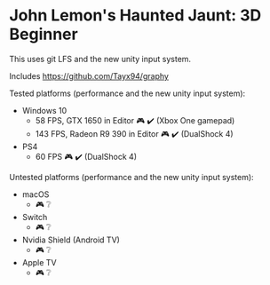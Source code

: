 # John Lemon's Haunted Jaunt: 3D Beginner

This uses git LFS and the new unity input system.

Includes https://github.com/Tayx94/graphy


Tested platforms (performance and the new unity input system):
* Windows 10 
  * 58 FPS, GTX 1650 in Editor :video_game: :heavy_check_mark: (Xbox One gamepad)
  * 143 FPS, Radeon R9 390 in Editor :video_game: :heavy_check_mark: (DualShock 4)
* PS4
  * 60 FPS :video_game: :heavy_check_mark: (DualShock 4)
  
Untested platforms (performance and the new unity input system):
* macOS 
  * :video_game: :grey_question: 
* Switch
  * :video_game: :grey_question:
* Nvidia Shield (Android TV)
  * :video_game: :grey_question:
* Apple TV
  * :video_game: :grey_question:
